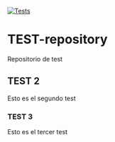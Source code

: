 [![Tests](https://github.com/helmfile/helmfile/actions/workflows/ci.yaml/badge.svg?branch=main)](https://github.com/dipc-cc/techdoc)

# TEST-repository
Repositorio de test

## TEST 2
Esto es el segundo test

### TEST 3
Esto es el tercer test

